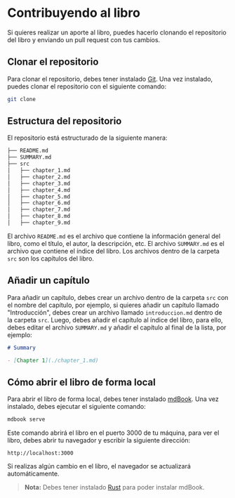 # Contribuyendo al libro
Si quieres realizar un aporte al libro, puedes hacerlo clonando el repositorio del libro
y enviando un pull request con tus cambios.

## Clonar el repositorio
Para clonar el repositorio, debes tener instalado [Git](https://git-scm.com/). Una vez
instalado, puedes clonar el repositorio con el siguiente comando:

```bash
git clone
```

## Estructura del repositorio
El repositorio está estructurado de la siguiente manera:

```bash
├── README.md
├── SUMMARY.md
├── src
│   ├── chapter_1.md
│   ├── chapter_2.md
│   ├── chapter_3.md
│   ├── chapter_4.md
│   ├── chapter_5.md
│   ├── chapter_6.md
│   ├── chapter_7.md
│   ├── chapter_8.md
│   ├── chapter_9.md
```

El archivo `README.md` es el archivo que contiene la información general del libro, como
el título, el autor, la descripción, etc. El archivo `SUMMARY.md` es el archivo que
contiene el índice del libro. Los archivos dentro de la carpeta `src` son los capítulos
del libro.

## Añadir un capítulo
Para añadir un capítulo, debes crear un archivo dentro de la carpeta `src` con el nombre
del capítulo, por ejemplo, si quieres añadir un capítulo llamado "Introducción", debes
crear un archivo llamado `introduccion.md` dentro de la carpeta `src`. Luego, debes
añadir el capítulo al índice del libro, para ello, debes editar el archivo `SUMMARY.md`
y añadir el capítulo al final de la lista, por ejemplo:

```markdown
# Summary

- [Chapter 1](./chapter_1.md)
```

## Cómo abrir el libro de forma local
Para abrir el libro de forma local, debes tener instalado [mdBook](https://rust-lang.github.io/mdBook/guide/installation.html).
Una vez instalado, debes ejecutar el siguiente comando:

```bash
mdbook serve
```

Este comando abrirá el libro en el puerto 3000 de tu máquina, para ver el libro, debes
abrir tu navegador y escribir la siguiente dirección:

```
http://localhost:3000
```
Si realizas algún cambio en el libro, el navegador se actualizará automáticamente.

> **Nota:** Debes tener instalado [Rust](https://www.rust-lang.org/tools/install) para poder
> instalar mdBook.